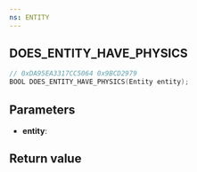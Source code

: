 ```yaml
---
ns: ENTITY
---
```

## DOES_ENTITY_HAVE_PHYSICS

```c
// 0xDA95EA3317CC5064 0x9BCD2979
BOOL DOES_ENTITY_HAVE_PHYSICS(Entity entity);
```


## Parameters
* **entity**: 

## Return value
